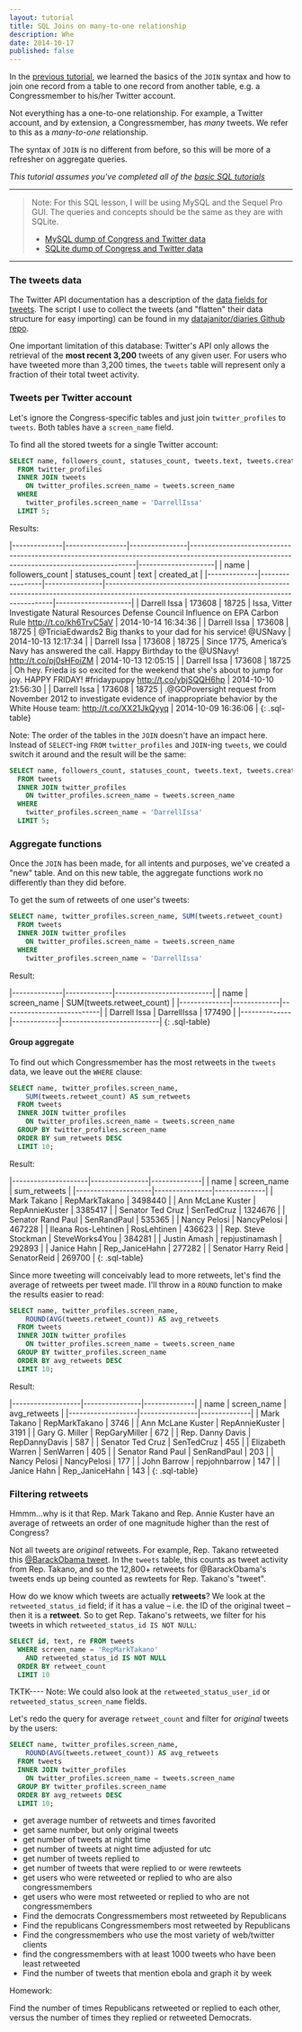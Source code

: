 ```yaml
---
layout: tutorial
title: SQL Joins on many-to-one relationship
description: Whe
date: 2014-10-17
published: false
---
```


In the [previous tutorial](/tutorials/database-joins/sql-many-to-one), we learned the basics of the `JOIN` syntax and how to join one record from a table to one record from another table, e.g. a Congressmember to his/her Twitter account.

Not everything has a one-to-one relationship. For example, a Twitter account, and by extension, a Congressmember, has _many_ tweets. We refer to this as a _many-to-one_ relationship.

The syntax of `JOIN` is no different from before, so this will be more of a refresher on aggregate queries.

*This tutorial assumes you've completed all of the [basic SQL tutorials](/tutorials/#databases)*

--------------

> Note: For this SQL lesson, I will be using MySQL and the Sequel Pro GUI. The queries and concepts should be the same as they are with SQLite.
> 
> - [MySQL dump of Congress and Twitter data](http://stash.padjo.org/dumps/sql/congress_twitter.sql.zip)
> - [SQLite dump of Congress and Twitter data](http://stash.padjo.org/dumps/sql/congress_twitter.sqlite.zip)

---------------


### The tweets data

The Twitter API documentation has a description of the [data fields for tweets](https://dev.twitter.com/rest/reference/get/statuses/user_timeline). The script I use to collect the tweets (and "flatten" their data structure for easy importing) can be found in my [datajanitor/diaries Github repo](https://github.com/datajanitor/diaries/tree/master/congress_twitter).

One important limitation of this database: Twitter's API only allows the retrieval of the __most recent 3,200__ tweets of any given user. For users who have tweeted more than 3,200 times, the `tweets` table will represent only a fraction of their total tweet activity.


### Tweets per Twitter account

Let's ignore the Congress-specific tables and just join `twitter_profiles` to `tweets`. Both tables have a `screen_name` field.

To find all the stored tweets for a single Twitter account:

~~~sql
SELECT name, followers_count, statuses_count, tweets.text, tweets.created_at
  FROM twitter_profiles
  INNER JOIN tweets
    ON twitter_profiles.screen_name = tweets.screen_name
  WHERE
    twitter_profiles.screen_name = 'DarrellIssa'
  LIMIT 5;
~~~

Results:

|--------------|-----------------|----------------|---------------------------------------------------------------------------------------------------------------------------------------------|---------------------|
|     name     | followers_count | statuses_count |                                                                     text                                                                    |      created_at     |
|--------------|-----------------|----------------|---------------------------------------------------------------------------------------------------------------------------------------------|---------------------|
| Darrell Issa |          173608 |          18725 | Issa, Vitter Investigate Natural Resources Defense Council Influence on EPA Carbon Rule http://t.co/kh6TrvC5aV                              | 2014-10-14 16:34:36 |
| Darrell Issa |          173608 |          18725 | @TriciaEdwards2 Big thanks to your dad for his service! @USNavy                                                                             | 2014-10-13 12:17:34 |
| Darrell Issa |          173608 |          18725 | Since 1775, America’s Navy has answered the call. Happy Birthday to the @USNavy! http://t.co/pj0sHFoiZM                                     | 2014-10-13 12:05:15 |
| Darrell Issa |          173608 |          18725 | Oh hey. Frieda is so excited for the weekend that she's about to jump for joy. HAPPY FRIDAY! #fridaypuppy http://t.co/ybjSQQH6hp            | 2014-10-10 21:56:30 |
| Darrell Issa |          173608 |          18725 | .@GOPoversight request from November 2012 to investigate evidence of inappropriate behavior by the White House team: http://t.co/XX21JkQyyq | 2014-10-09 16:36:06 |
{: .sql-table}


Note: The order of the tables in the `JOIN` doesn't have an impact here. Instead of `SELECT`-ing `FROM` `twitter_profiles` and `JOIN`-ing `tweets`, we could switch it around and the result will be the same:

~~~sql
SELECT name, followers_count, statuses_count, tweets.text, tweets.created_at
  FROM tweets
  INNER JOIN twitter_profiles
    ON twitter_profiles.screen_name = tweets.screen_name
  WHERE
    twitter_profiles.screen_name = 'DarrellIssa'
  LIMIT 5;
~~~


### Aggregate functions

Once the `JOIN` has been made, for all intents and purposes, we've created a "new" table. And on this new table, the aggregate functions work no differently than they did before.

To get the sum of retweets of one user's tweets:

~~~sql
SELECT name, twitter_profiles.screen_name, SUM(tweets.retweet_count)
  FROM tweets
  INNER JOIN twitter_profiles
    ON twitter_profiles.screen_name = tweets.screen_name
  WHERE
    twitter_profiles.screen_name = 'DarrellIssa'
~~~


Result:

|--------------|-------------|---------------------------|
|     name     | screen_name | SUM(tweets.retweet_count) |
|--------------|-------------|---------------------------|
| Darrell Issa | DarrellIssa |                    177490 |
|--------------|-------------|---------------------------|
{: .sql-table}


#### Group aggregate

To find out which Congressmember has the most retweets in the `tweets` data, we leave out the `WHERE` clause:


~~~sql
SELECT name, twitter_profiles.screen_name, 
    SUM(tweets.retweet_count) AS sum_retweets
  FROM tweets
  INNER JOIN twitter_profiles
    ON twitter_profiles.screen_name = tweets.screen_name
  GROUP BY twitter_profiles.screen_name
  ORDER BY sum_retweets DESC
  LIMIT 10;
~~~


Result:

|---------------------|----------------|--------------|
|         name        |  screen_name   | sum_retweets |
|---------------------|----------------|--------------|
| Mark Takano         | RepMarkTakano  |      3498440 |
| Ann McLane Kuster   | RepAnnieKuster |      3385417 |
| Senator Ted Cruz    | SenTedCruz     |      1324676 |
| Senator Rand Paul   | SenRandPaul    |       535365 |
| Nancy Pelosi        | NancyPelosi    |       467228 |
| Ileana Ros-Lehtinen | RosLehtinen    |       436623 |
| Rep. Steve Stockman | SteveWorks4You |       384281 |
| Justin Amash        | repjustinamash |       292893 |
| Janice Hahn         | Rep_JaniceHahn |       277282 |
| Senator Harry Reid  | SenatorReid    |       269700 |
{: .sql-table}

Since more tweeting will conceivably lead to more retweets, let's find the average of retweets per tweet made. I'll throw in a `ROUND` function to make the results easier to read:

~~~sql
SELECT name, twitter_profiles.screen_name, 
    ROUND(AVG(tweets.retweet_count)) AS avg_retweets
  FROM tweets
  INNER JOIN twitter_profiles
    ON twitter_profiles.screen_name = tweets.screen_name
  GROUP BY twitter_profiles.screen_name
  ORDER BY avg_retweets DESC
  LIMIT 10;
~~~


Result:

|-------------------|----------------|--------------|
|        name       |  screen_name   | avg_retweets |
|-------------------|----------------|--------------|
| Mark Takano       | RepMarkTakano  |         3746 |
| Ann McLane Kuster | RepAnnieKuster |         3191 |
| Gary G. Miller    | RepGaryMiller  |          672 |
| Rep. Danny Davis  | RepDannyDavis  |          587 |
| Senator Ted Cruz  | SenTedCruz     |          455 |
| Elizabeth Warren  | SenWarren      |          405 |
| Senator Rand Paul | SenRandPaul    |          203 |
| Nancy Pelosi      | NancyPelosi    |          177 |
| John Barrow       | repjohnbarrow  |          147 |
| Janice Hahn       | Rep_JaniceHahn |          143 |
{: .sql-table}


### Filtering retweets

Hmmm...why is it that Rep. Mark Takano and Rep. Annie Kuster have an average of retweets an order of one magnitude higher than the rest of Congress?

Not all tweets are _original_ retweets. For example, Rep. Takano retweeted this [@BarackObama tweet](https://twitter.com/BarackObama/status/392342632526934016). In the `tweets` table, this counts as tweet activity from Rep. Takano, and so the 12,800+ retweets for @BarackObama's tweets ends up being counted as rewteets for Rep. Takano's "tweet". 

How do we know which tweets are actually __retweets__? We look at the `retweeted_status_id` field; if it has a value &ndash; i.e. the ID of the original tweet &ndash; then it is a __retweet__. So to get Rep. Takano's retweets, we filter for his tweets in which `retweeted_status_id IS NOT NULL`:

~~~sql
SELECT id, text, re FROM tweets
  WHERE screen_name = 'RepMarkTakano'
    AND retweeted_status_id IS NOT NULL
  ORDER BY retweet_count
  LIMIT 10
~~~

TKTK----
Note: We could also look at the `retweeted_status_user_id` or `retweeted_status_screen_name` fields.




Let's redo the query for average `retweet_count` and filter for _original_ tweets by the users:


~~~sql
SELECT name, twitter_profiles.screen_name, 
    ROUND(AVG(tweets.retweet_count)) AS avg_retweets
  FROM tweets
  INNER JOIN twitter_profiles
    ON twitter_profiles.screen_name = tweets.screen_name
  GROUP BY twitter_profiles.screen_name
  ORDER BY avg_retweets DESC
  LIMIT 10;
~~~





- get average number of retweets and times favorited
- get same number, but only original tweets
- get number of tweets at night time
- get number of tweets at night time adjusted for utc
- get number of tweets replied to 
- get number of tweets that were replied to or were rewteets
- get users who were retweeted or replied to who are also congressmembers
- get users who were most retweeted or replied to who are not congressmembers
- Find the democrats Congressmembers most retweeted by Republicans
- Find the republicans Congressmembers most retweeted by Republicans
- Find the congressmembers who use the most variety of web/twitter clients
- find the congressmembers with at least 1000 tweets who have been least retweeted
- Find the number of tweets that mention ebola and graph it by week

Homework:

Find the number of times Republicans retweeted or replied to each other, versus the number of times they replied or retweeted Democrats.

